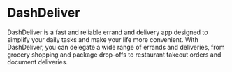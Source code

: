 # DashDeliver
DashDeliver is a fast and reliable errand and delivery app designed to simplify your daily tasks and make your life more convenient. With DashDeliver, you can delegate a wide range of errands and deliveries, from grocery shopping and package drop-offs to restaurant takeout orders and document deliveries.

